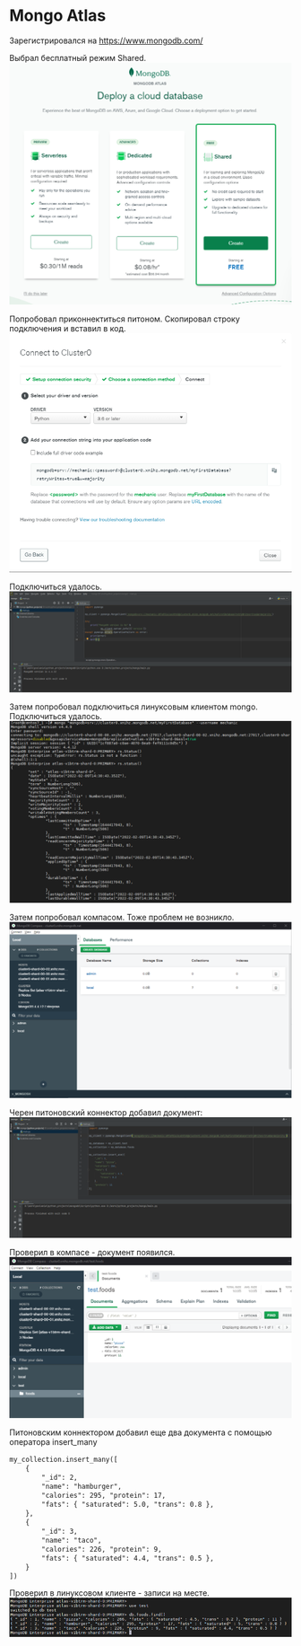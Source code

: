 # Mongo Atlas

Зарегистрировался на https://www.mongodb.com/

Выбрал бесплатный режим Shared.
![alt text](https://github.com/kot-mechanic/mongodb_otus/blob/main/screen/2022-02-09%2016_08_15-Window.png)

Попробовал приконнектиться питоном. Скопировал строку подключения и вставил в код. 
![alt text](https://github.com/kot-mechanic/mongodb_otus/blob/main/screen/2022-02-09%2016_19_36-Window.png)

Подключиться удалось.
![alt text](https://github.com/kot-mechanic/mongodb_otus/blob/main/screen/2022-02-09%2016_53_01-Window.png)

Затем попробовал подключиться линуксовым клиентом mongo. Подключиться удалось.
![alt text](https://github.com/kot-mechanic/mongodb_otus/blob/main/screen/2022-02-09%2017_31_34-Window.png)

Затем попробовал компасом. Тоже проблем не возникло.
![alt text](https://github.com/kot-mechanic/mongodb_otus/blob/main/screen/2022-02-09%2017_34_43-Window.png)

Черен питоновский коннектор добавил документ:
![alt text](https://github.com/kot-mechanic/mongodb_otus/blob/main/screen/2022-02-09%2018_49_24-Window.png)

Проверил в компасе - документ появился.
![alt text](https://github.com/kot-mechanic/mongodb_otus/blob/main/screen/2022-02-09%2018_49_50-Window.png)

Питоновским коннектором добавил еще два документа с помощью оператора insert_many

```{r eval=FALSE}
my_collection.insert_many([
    {
        "_id": 2,
        "name": "hamburger",
        "calories": 295, "protein": 17,
        "fats": { "saturated": 5.0, "trans": 0.8 },
    },
    {
        "_id": 3,
        "name": "taco",
        "calories": 226, "protein": 9,
        "fats": { "saturated": 4.4, "trans": 0.5 },
    }
])
```

Проверил в линуксовом клиенте - записи на месте.
![alt text](https://github.com/kot-mechanic/mongodb_otus/blob/main/screen/2022-02-09%2018_54_42-Window.png)
